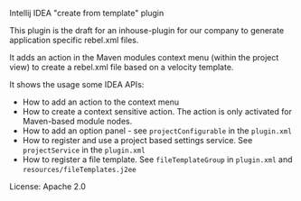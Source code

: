 Intellij IDEA "create from template" plugin

This plugin is the draft for an inhouse-plugin for our company to generate application specific rebel.xml files.

It adds an action in the Maven modules context menu (within the project view) to create a rebel.xml file based on a velocity template. 

It shows the usage some IDEA APIs:
* How to add an action to the context menu
* How to create a context sensitive action. The action is only activated for Maven-based module nodes. 
* How to add an option panel - see ```projectConfigurable``` in the ```plugin.xml```
* How to register and use a project based settings service. See ```projectService``` in the ```plugin.xml```
* How to register a file template. See ```fileTemplateGroup``` in ```plugin.xml``` and ```resources/fileTemplates.j2ee```

License: Apache 2.0